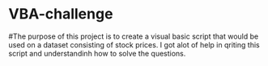 # VBA-challenge
#The purpose of this project is to create a visual basic script that would be used on a dataset consisting of stock prices. I got alot of help in qriting this script and understandinh how to solve the questions.
